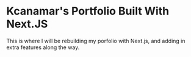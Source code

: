 # Kcanamar's Portfolio Built With Next.JS

This is where I will be rebuilding my porfolio with Next.js, and adding in extra features along the way.